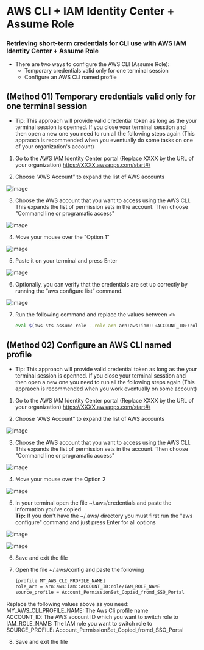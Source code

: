 # AWS CLI + IAM Identity Center + Assume Role

### Retrieving short-term credentials for CLI use with AWS IAM Identity Center + Assume Role

* There are two ways to configure the AWS CLI (Assume Role):
    * Temporary credentials valid only for one terminal session
    * Configure an AWS CLI named profile

## (Method 01) Temporary credentials valid only for one terminal session
* Tip: This approach will provide valid credential token as long as the your terminal session is openned. If you close your terminal sesstion and then open a new one you need to run all the following steps again (This appraoch is recommended when you eventually do some tasks on one of your organization's account)

1. Go to the AWS IAM Identity Center portal (Replace XXXX by the URL of your organization)
https://XXXX.awsapps.com/start#/

2. Choose “AWS Account” to expand the list of AWS accounts

![image](https://github.com/fabbriciocruz/AWS_CLI_Authentication_Methods/blob/2bddf35c2ca3120b9209ea5c5e8d8f48b53e3500/Images/expand_aws_accounts.png)

3. Choose the AWS account that you want to access using the AWS CLI. This expands the list of permission sets in the account. Then choose "Command line or programatic access"

![image](https://github.com/fabbriciocruz/AWS_CLI_Authentication_Methods/blob/2bddf35c2ca3120b9209ea5c5e8d8f48b53e3500/Images/expand_permission_sets.png)

4. Move your mouse over the "Option 1"

![image](https://github.com/fabbriciocruz/AWS_CLI_Authentication_Methods/blob/2bddf35c2ca3120b9209ea5c5e8d8f48b53e3500/Images/move_mouse_over.png)

5. Paste it on your terminal and press Enter

![image](https://github.com/fabbriciocruz/AWS_CLI_Authentication_Methods/blob/6d3d72bec8a5a137f9061ada5c7c6e643ae37251/Images/paste_on_your_terminal.png)

6. Optionally, you can verify that the credentials are set up correctly by running the “aws configure list” command.

![image](https://github.com/fabbriciocruz/AWS_CLI_Authentication_Methods/blob/2bddf35c2ca3120b9209ea5c5e8d8f48b53e3500/Images/aws_configure_list.png)

7. Run the following command and replace the values between <>

    ```sh
    eval $(aws sts assume-role --role-arn arn:aws:iam::<ACCOUNT_ID>:role/<IAM_ROLE_NAME> --role-session-name <SESSTION_NAME> | jq -r '.Credentials | "export AWS_ACCESS_KEY_ID=\(.AccessKeyId)\nexport AWS_SECRET_ACCESS_KEY=\(.SecretAccessKey)\nexport AWS_SESSION_TOKEN=\(.SessionToken)\n"')
    ```


## (Method 02) Configure an AWS CLI named profile
* Tip: This approach will provide valid credential token as long as the your terminal session is openned. If you close your terminal sesstion and then open a new one you need to run all the following steps again (This appraoch is recommended when you work eventually on some account)

1. Go to the AWS IAM Identity Center portal (Replace XXXX by the URL of your organization)
https://XXXX.awsapps.com/start#/

2. Choose “AWS Account” to expand the list of AWS accounts

![image](https://github.com/fabbriciocruz/AWS_CLI_Authentication_Methods/blob/6d3d72bec8a5a137f9061ada5c7c6e643ae37251/Images/expand_aws_accounts.png)

3. Choose the AWS account that you want to access using the AWS CLI. This expands the list of permission sets in the account. Then choose "Command line or programatic access"

![image](https://github.com/fabbriciocruz/AWS_CLI_Authentication_Methods/blob/2bddf35c2ca3120b9209ea5c5e8d8f48b53e3500/Images/expand_permission_sets.png)

4. Move your mouse over the Option 2

![image](https://github.com/fabbriciocruz/AWS_CLI_Authentication_Methods/blob/6d3d72bec8a5a137f9061ada5c7c6e643ae37251/Images/move_mouse_over_option2.png)

5. In your terminal open the file ~/.aws/credentials and paste the information you've copied <br >
<strong>Tip:</strong> If you don't have the ~/.aws/ directory you must first run the "aws configure" command and just press Enter for all options

![image](https://github.com/fabbriciocruz/AWS_CLI_Authentication_Methods/blob/6d3d72bec8a5a137f9061ada5c7c6e643ae37251/Images/vi_aws_credentials.png)

![image](https://github.com/fabbriciocruz/AWS_CLI_Authentication_Methods/blob/6d3d72bec8a5a137f9061ada5c7c6e643ae37251/Images/paste_on_aws_credentials_file.png)

6. Save and exit the file

7. Open the file ~/.aws/config and paste the following <br >

    ```sh
    [profile MY_AWS_CLI_PROFILE_NAME]
    role_arn = arn:aws:iam::ACCOUNT_ID:role/IAM_ROLE_NAME
    source_profile = Account_PermissionSet_Copied_fromd_SSO_Portal
    ```
Replace the following values above as you need: <br >
MY_AWS_CLI_PROFILE_NAME: The Aws Cli profile name <br >
ACCOUNT_ID: The AWS account ID which you want to switch role to <br >
IAM_ROLE_NAME: The IAM role you want to switch role to <br >
SOURCE_PROFILE: Account_PermissionSet_Copied_fromd_SSO_Portal

8. Save and exit the file
